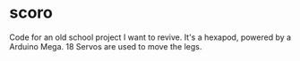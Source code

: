 # scoro
Code for an old school project I want to revive. It's a hexapod, powered by a Arduino Mega. 18 Servos are used to move the legs.

